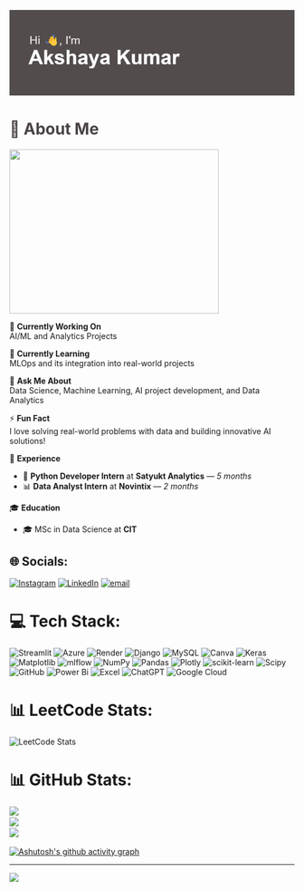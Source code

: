 ![Header1](./header1.png)

<h1 style="color:#4A4343;">💫 About Me</h1>

<!-- <img align="right" width="370" height="290" src="me.png"> -->
<!-- <img align="right" width="370" height="290" src="https://i.pinimg.com/originals/90/70/32/9070324cdfc07c68d60eed0c39e77573.gif"> -->
<div style="width: 370px; height: 290px; overflow: hidden; position: relative;">
  <img src="https://i.pinimg.com/originals/90/70/32/9070324cdfc07c68d60eed0c39e77573.gif" style="object-fit: cover; width: 100%; height: 100%; position: absolute;" />
</div>

🔭 **Currently Working On**  
AI/ML and Analytics Projects  

🌱 **Currently Learning**  
MLOps and its integration into real-world projects  

💬 **Ask Me About**  
Data Science, Machine Learning, AI project development, and Data Analytics  

⚡ **Fun Fact**  
I love solving real-world problems with data and building innovative AI solutions!  

💼 **Experience**  
- 🐍 **Python Developer Intern** at **Satyukt Analytics** — *5 months*  
- 📊 **Data Analyst Intern** at **Novintix** — *2 months*  

🎓 **Education**  
- 🎓 MSc in Data Science at **CIT**



## 🌐 Socials:
[![Instagram](https://img.shields.io/badge/Instagram-%23E4405F.svg?logo=Instagram&logoColor=white)](https://instagram.com/_akshaykumar._ak) [![LinkedIn](https://img.shields.io/badge/LinkedIn-%230077B5.svg?logo=linkedin&logoColor=white)](https://www.linkedin.com/in/akshay-kumar-b7a619225/) [![email](https://img.shields.io/badge/Email-D14836?logo=gmail&logoColor=white)](mailto:akshaykumar.smk7@gmail.com) 

# 💻 Tech Stack:
![Streamlit](https://img.shields.io/badge/Streamlit-%23FE4B4B.svg?style=flat&logo=streamlit&logoColor=white) ![Azure](https://img.shields.io/badge/azure-%230072C6.svg?style=flat&logo=microsoftazure&logoColor=white) ![Render](https://img.shields.io/badge/Render-%46E3B7.svg?style=flat&logo=render&logoColor=white) ![Django](https://img.shields.io/badge/django-%23092E20.svg?style=flat&logo=django&logoColor=white) ![MySQL](https://img.shields.io/badge/mysql-4479A1.svg?style=flat&logo=mysql&logoColor=white) ![Canva](https://img.shields.io/badge/Canva-%2300C4CC.svg?style=flat&logo=Canva&logoColor=white) ![Keras](https://img.shields.io/badge/Keras-%23D00000.svg?style=flat&logo=Keras&logoColor=white) ![Matplotlib](https://img.shields.io/badge/Matplotlib-%23ffffff.svg?style=flat&logo=Matplotlib&logoColor=black) ![mlflow](https://img.shields.io/badge/mlflow-%23d9ead3.svg?style=flat&logo=numpy&logoColor=blue) ![NumPy](https://img.shields.io/badge/numpy-%23013243.svg?style=flat&logo=numpy&logoColor=white) ![Pandas](https://img.shields.io/badge/pandas-%23150458.svg?style=flat&logo=pandas&logoColor=white) ![Plotly](https://img.shields.io/badge/Plotly-%233F4F75.svg?style=flat&logo=plotly&logoColor=white) ![scikit-learn](https://img.shields.io/badge/scikit--learn-%23F7931E.svg?style=flat&logo=scikit-learn&logoColor=white) ![Scipy](https://img.shields.io/badge/SciPy-%230C55A5.svg?style=flat&logo=scipy&logoColor=%white) ![GitHub](https://img.shields.io/badge/github-%23121011.svg?style=flat&logo=github&logoColor=white) ![Power Bi](https://img.shields.io/badge/power_bi-F2C811?style=flat&logo=powerbi&logoColor=black)
![Excel](https://img.shields.io/badge/Excel-%25234285F4.svg?style=for-the-badge&logo=excel&logoColor=white)
![ChatGPT](https://img.shields.io/badge/ChatGPT-74aa9c?style=for-the-badge&logo=openai&logoColor=white)
![Google Cloud](https://img.shields.io/badge/GoogleCloud-%234285F4.svg?style=for-the-badge&logo=google-cloud&logoColor=white)


# 📊 LeetCode Stats:
![LeetCode Stats](https://leetcard.jacoblin.cool/akshay00617737?theme=dark&font=Noto%20Sans%20Duployan&ext=heatmap)

# 📊 GitHub Stats:
<!-- ![](https://github-readme-stats.vercel.app/api?username=Akshaysmk07&theme=shadow_green&hide_border=false&include_all_commits=false&count_private=false)<br/>
![](https://nirzak-streak-stats.vercel.app/?user=Akshaysmk07&theme=shadow_green&hide_border=false)<br/>
![](https://github-readme-stats.vercel.app/api/top-langs/?username=Akshaysmk07&theme=shadow_green&hide_border=false&include_all_commits=false&count_private=false&layout=compact) -->

![](https://github-readme-stats.vercel.app/api?username=Akshaysmk07&theme=blue-green&hide_border=false&include_all_commits=true&count_private=true)<br/>
![](https://nirzak-streak-stats.vercel.app/?user=Akshaysmk07&theme=blue-green&hide_border=false)<br/>
![](https://github-readme-stats.vercel.app/api/top-langs/?username=Akshaysmk07&theme=blue-green&hide_border=false&include_all_commits=true&count_private=true&layout=compact)

[![Ashutosh's github activity graph](https://github-readme-activity-graph.vercel.app/graph?username=Akshaysmk07&bg_color=0d0d0d&color=ffffff&line=48920c&point=ffffff&area=true&hide_border=true)](https://github.com/ashutosh00710/github-readme-activity-graph)

---
[![](https://visitcount.itsvg.in/api?id=Akshaysmk07&icon=0&color=0)](https://visitcount.itsvg.in)



<!-- Proudly created with GPRM ( https://gprm.itsvg.in ) -->